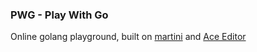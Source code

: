 <h3>PWG - Play With Go</h3>
Online golang playground, built on <a href="https://github.com/go-martini/martini">martini</a> and <a href="https://ace.c9.io/">Ace Editor</a>

